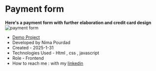 # Payment form
**Here's a payment form with further elaboration and credit card design**
![payment form](https://github.com/user-attachments/assets/f7fc2c7e-295d-4b85-80ed-4586e56a8f8e)
- [Demo Project](https://nima-frontend.github.io/bank-card/)
- Developed by Nima Pourdad
- Created - 2025-1-31
- Technologies Used - Html , css , javascript
- Role - Frontend
- How to reach me : with my [linkedin](https://linkedin.com/in/nima-pourdad-b2a5bb331)
